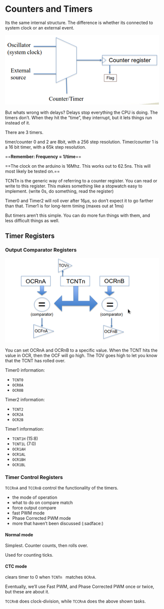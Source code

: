 # Counters and Timers

Its the same internal structure. The difference is whether its connected to system clock or an external event.

![timerStructure](1-29_Notes.assets/timerStructure.png)

But whats wrong with delays? Delays stop everything the CPU is doing. The timers don’t. When they hit the “time”, they interrupt, but it lets things run instead of it. 

There are 3 timers.

timer/counter 0 and 2 are 8bit, with a 256 step resolution. Timer/counter 1 is a 16 bit timer, with a 65k step resolution.



==**Remember: Frequency = 1/time**==

==The clock on the arduino is 16Mhz. This works out to 62.5ns. This will most likely be tested on.==



TCNTn is the generic way of referring to a counter register. You can read or write to this register. This makes something like a stopwatch easy to implement. (write 0s, do something, read the register)



Timer0 and Timer2 will roll over after $16\mu s$, so don’t expect it to go farther than that. Timer1 is for long-term timing (maxes out at 1ms)

But timers aren’t this simple. You can do more fun things with them, and less difficult things as well.

## Timer Registers

### Output Comparator Registers



![outputCompareRegister](1-29_Notes.assets/outputCompareRegister.png)

You can set OCRnA and OCRnB to a specific value. When the TCNT hits the value in OCR, then the OCF will go high. The TOV goes high to let you know that the TCNT has rolled over. 

Timer0 information:

- `TCNT0`
- `OCR0A`
- `OCR0B`

Timer2 information:

- `TCNT2`
- `OCR2A`
- `OCR2B`

Timer1 information:

- `TCNT1H` (15:8)
- `TCNT1L` (7:0)
- `OCR1AH`
- `OCR1AL`
- `OCR1BH`
- `OCR1BL`

### Timer Control Registers

`TCCRnA` and `TCCRnB` control the functionality of the timers.

- the mode of operation
- what to do on compare match
- force output compare
- fast PWM mode
- Phase Corrected PWM mode
- more that haven’t been discussed (:sadface:)

#### Normal mode

Simplest. Counter counts, then rolls over. 

Used for counting ticks.

#### CTC mode

clears timer to 0 when `TCNTn ` matches `OCRnA`.



Eventually, we’ll use Fast PWM, and Phase Corrected PWM once or twice, but these are about it.



`TCCRnB` does clock-division, while `TCCRnA` does the above shown tasks.